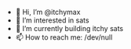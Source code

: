 - 👋 Hi, I’m @itchymax
- 👀 I’m interested in sats 
- 🌱 I’m currently building itchy sats 
- 📫 How to reach me: /dev/null
